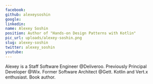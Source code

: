 ```yaml
---
facebook: 
github: alexeysoshin
google: 
linkedin: 
name: Alexey Soshin
position: Author of "Hands-on Design Patterns with Kotlin"
pic_url: uploads/alexey-soshin.png
slug: alexey-soshin
twitter: alexey_soshin
youtube: 
---
```

<p>Alexey is a Staff Software Engineer @Deliveroo. Previously Principal Developer @Wix. Former Software Architect @Gett. Kotlin and Vert.x enthusiast. Book author.</p>
